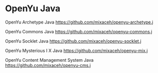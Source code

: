 # OpenYu Java

OpenYu Archetype Java https://github.com/mixaceh/openyu-archetype.j

OpenYu Commons Java https://github.com/mixaceh/openyu-commons.j

OpenYu Socklet Java https://github.com/mixaceh/openyu-socklet.j

OpenYu Mysterious I X Java https://github.com/mixaceh/openyu-mix.j

OpenYu Content Management System Java https://github.com/mixaceh/openyu-cms.j

